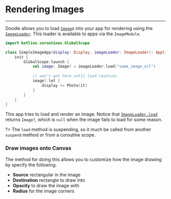# Rendering Images
------------------

Doodle allows you to load [`Image`](https://github.com/nacular/doodle/blob/master/Core/src/commonMain/kotlin/io/nacular/doodle/image/Image.kt#L6)s
into your app for rendering using the [`ImageLoader`](https://github.com/nacular/doodle/blob/master/Core/src/commonMain/kotlin/io/nacular/doodle/image/ImageLoader.kt#L3).
This loader is available to apps via the `ImageModule`.

```kotlin
import kotlinx.coroutines.GlobalScope

class SimpleImageApp(display: Display, imageLoader: ImageLoader): Application {
    init {
        GlobalScope.launch {
            val image: Image? = imageLoader.load("some_image_url")
            
            // won't get here until load resolves
            image?.let {
                display += Photo(it)
            }
        }
    }
}
```

This app tries to load and render an image. Notice that [`ImageLoader.load`](https://github.com/nacular/doodle/blob/master/Core/src/commonMain/kotlin/io/nacular/doodle/image/ImageLoader.kt#L11)
returns `Image?`, which is `null` when the image fails to load for some reason.

?> The `load` method is suspending, so it much be called from another `suspend` method or from a coroutine scope.

### Draw images onto Canvas

The method for doing this allows you to customize how the image drawing by specify the following.

  * **Source** rectangular in the image
  * **Destination** rectangle to draw into
  * **Opacity** to draw the image with
  * **Radius** for the image corners